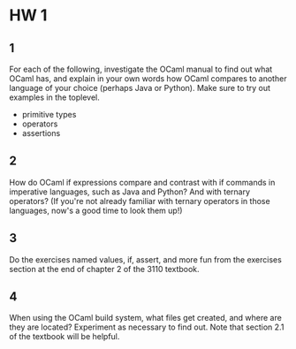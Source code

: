 # HW 1
## 1
For each of the following, investigate the OCaml manual to find out what OCaml has, and explain in your own words how OCaml compares to another language of your choice (perhaps Java or Python). Make sure to try out examples in the toplevel.

- primitive types
- operators
- assertions
## 2 
How do OCaml if expressions compare and contrast with if commands in imperative languages, such as Java and Python? And with ternary operators? (If you're not already familiar with ternary operators in those languages, now's a good time to look them up!)

## 3
Do the exercises named values, if, assert, and more fun from the exercises section at the end of chapter 2 of the 3110 textbook.

## 4
When using the OCaml build system, what files get created, and where are they are located? Experiment as necessary to find out. Note that section 2.1 of the textbook will be helpful.
